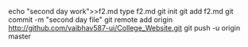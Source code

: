 echo "second day work">>f2.md
type f2.md
git init
git add f2.md
git commit -m "second day file"
git remote add origin http://github.com/vaibhav587-ui/College_Website.git
git push -u origin master
